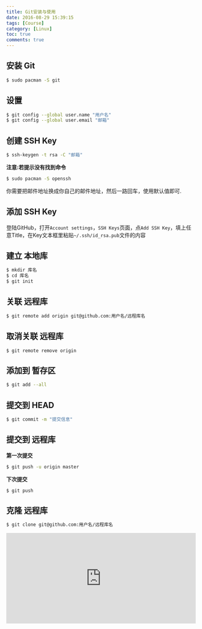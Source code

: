 ```yaml
---
title: Git安装与使用
date: 2016-08-29 15:39:15
tags: [Course]
category: [Linux]
toc: true
comments: true
---
```

## 安装 Git
```bash
$ sudo pacman -S git
```
## 设置
```bash
$ git config --global user.name "用户名"
$ git config --global user.email "邮箱"
```
## 创建 SSH Key
```bash
$ ssh-keygen -t rsa -C "邮箱"
```
**注意:若提示没有找到命令**

```bash
$ sudo pacman -S openssh
```
你需要把邮件地址换成你自己的邮件地址，然后一路回车，使用默认值即可.

## 添加 SSH Key
登陆GitHub，打开`Account settings`，`SSH Keys`页面，点`Add SSH Key`，填上任意Title，在Key文本框里粘贴`~/.ssh/id_rsa.pub`文件的内容

## 建立 本地库
```bash
$ mkdir 库名
$ cd 库名
$ git init
``` 
## 关联 远程库
```bash
$ git remote add origin git@github.com:用户名/远程库名
```
## 取消关联 远程库
```
$ git remote remove origin
```
## 添加到 暂存区
```bash
$ git add --all
```
## 提交到 HEAD
```bash
$ git commit -m "提交信息"
```
## 提交到 远程库
**第一次提交**

```bash
$ git push -u origin master
```

**下次提交**

```
$ git push
```
## 克隆 远程库
```bash
$ git clone git@github.com:用户名/远程库名
```

<iframe src="https://invalidcode.github.io/donate/" style="overflow-x:hidden;overflow-y:hidden; border:0xp none #fff; min-height:240px; width:100%;"  frameborder="0" scrolling="no"></iframe>

